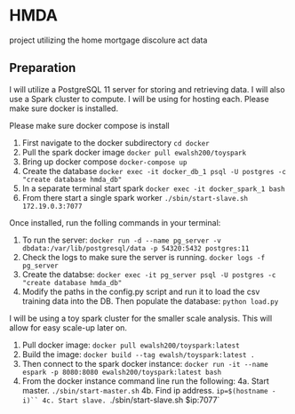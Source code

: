 # HMDA
project utilizing the home mortgage discolure act data

## Preparation
I will utilize a PostgreSQL 11 server for storing and retrieving
data. I will also use a Spark cluster to compute. I will be using for hosting each. Please make sure docker is installed.

Please make sure docker compose is install
1. First navigate to the docker subdirectory
`cd docker`
2. Pull the spark docker image
`docker pull ewalsh200/toyspark`
3. Bring up docker compose
`docker-compose up`
6. Create the database
`docker exec -it docker_db_1 psql -U postgres -c "create database hmda_db"`
4. In a separate terminal start spark
`docker exec -it docker_spark_1 bash`
5. From there start a single spark worker
`./sbin/start-slave.sh 172.19.0.3:7077`


Once installed, run the folling commands in your terminal:
1. To run the server:
`docker run -d --name pg_server -v dbdata:/var/lib/postgresql/data -p 54320:5432 postgres:11`
2. Check the logs to make sure the server is running.
`docker logs -f pg_server`
3. Create the databse:
`docker exec -it pg_server psql -U postgres -c "create database hmda_db"`
4. Modify the paths in the config.py script and run it to load the csv training data into the DB. Then populate the database:
`python load.py`

I will be using a toy spark cluster for the smaller scale analysis. This will allow for easy scale-up later on.
1. Pull docker image:
`docker pull ewalsh200/toyspark:latest`
2. Build the image:
`docker build --tag ewalsh/toyspark:latest .`
3. Then connect to the spark docker instance:
`docker run -it --name espark -p 8080:8080 ewalsh200/toyspark:latest bash`
4. From the docker instance command line run the following:
4a. Start master.
`./sbin/start-master.sh`
4b. Find ip address.
`ip=$(hostname -i)``
4c. Start slave.
`./sbin/start-slave.sh $ip:7077`
